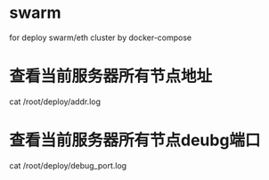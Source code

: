 # swarm
for deploy swarm/eth cluster by docker-compose

# 查看当前服务器所有节点地址
cat /root/deploy/addr.log

# 查看当前服务器所有节点deubg端口
cat /root/deploy/debug_port.log
